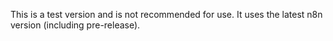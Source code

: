 This is a test version and is not recommended for use. It uses the latest n8n version (including pre-release).
